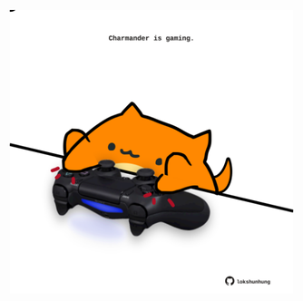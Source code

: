 <!-- built at 18/08/2022, 01:28:47 UTC -->
<p align="center">
  <img width="500" height="500" src="./ReadmeImage.svg">
</p>
